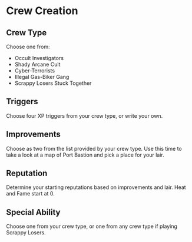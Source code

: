 # Crew Creation

## Crew Type

Choose one from:

- Occult Investigators
- Shady Arcane Cult
- Cyber-Terrorists
- Illegal Gas-Biker Gang
- Scrappy Losers Stuck Together

## Triggers

Choose four XP triggers from your crew type, or write your own.

## Improvements

Choose as two from the list provided by your crew type. Use this time to take a look at a map of Port Bastion and pick a place for your lair.

## Reputation

Determine your starting reputations based on improvements and lair. Heat and Fame start at 0.

## Special Ability

Choose one from your crew type, or one from any crew type if playing Scrappy Losers.
